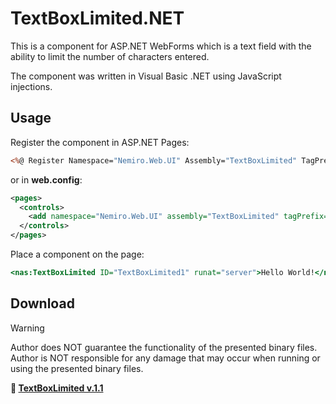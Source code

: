 # TextBoxLimited.NET

This is a component for ASP.NET WebForms which is a text field with the ability to limit the number of characters entered.

The component was written in Visual Basic .NET using JavaScript injections.

## Usage

Register the component in ASP.NET Pages:

```asp
<%@ Register Namespace="Nemiro.Web.UI" Assembly="TextBoxLimited" TagPrefix="nas" %>
```

or in **web.config**:

```xml
<pages>
  <controls>
    <add namespace="Nemiro.Web.UI" assembly="TextBoxLimited" tagPrefix="nas" />
  </controls>
</pages>
```

Place a component on the page:

```asp
<nas:TextBoxLimited ID="TextBoxLimited1" runat="server">Hello World!</nas:TextBoxLimited>
```

## Download

> [!WARNING]
> Author does NOT guarantee the functionality of the presented binary files.
> Author is NOT responsible for any damage that may occur when running or using the presented binary files.

**:floppy_disk: [TextBoxLimited v.1.1](textboxlimited_v11.zip)**
